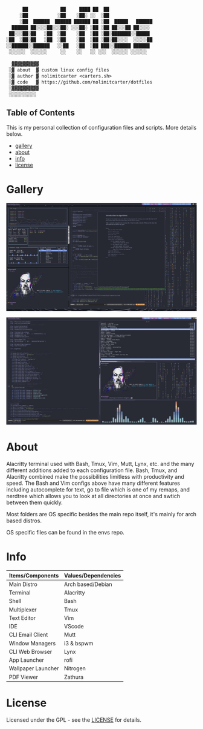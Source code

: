 <!--<p align="center"> 
  <a name="top" href="https://github.com/nolimitcarter/dotfiles">
    <img width="50%" src="assets/dotfiles.png">
  </a>
</p>-->


```
      ██            ██     ████ ██  ██
     ░██           ░██    ░██░ ░░  ░██
     ░██  ██████  ██████ ██████ ██ ░██  █████   ██████
  ██████ ██░░░░██░░░██░ ░░░██░ ░██ ░██ ██░░░██ ██░░░░
 ██░░░██░██   ░██  ░██    ░██  ░██ ░██░███████░░█████
░██  ░██░██   ░██  ░██    ░██  ░██ ░██░██░░░░  ░░░░░██
░░██████░░██████   ░░██   ░██  ░██ ███░░██████ ██████
 ░░░░░░  ░░░░░░     ░░    ░░   ░░ ░░░  ░░░░░░ ░░░░░░

  ▓▓▓▓▓▓▓▓▓▓
 ░▓ about  ▓ custom linux config files
 ░▓ author ▓ nolimitcarter <carters.sh>
 ░▓ code   ▓ https://github.com/nolimitcarter/dotfiles
 ░▓▓▓▓▓▓▓▓▓▓
 ░░░░░░░░░░
```

## Table of Contents

This is my personal collection of configuration files and scripts. More details below.

* [gallery](#Gallery)
* [about](#About)
* [info](#Info)
* [license](#License)


<!--<p align="center">
<a href="#setup"><img width="120px" style="padding: 0 10px;" src="https://i.ibb.co/b2VzWrg/setup.png"></a>
<a href="https://github.com/nolimitcarter/dotfiles/wiki/Keybinds"><img width="120px" style="padding: 0 10px;" src="https://i.ibb.co/Fgpgc2C/keybinds.png"></a>
<a href="https://github.com/nolimitcarter/dotfiles/wiki/Gallery"><img width="120px" style="padding: 0 10px;" src="https://i.ibb.co/ZKTbkRy/gallery.png"></a>
<a href="#notes"><img width="120px" style="padding: 0 10px;" src="https://i.ibb.co/RznJp0s/notes.png"></a>
</p> -->

<!--## <p align="center">nolimitcarter's .config files (dotfiles) for Linux and OS X</p>-->



# Gallery
 
![preview](https://github.com/nolimitcarter/dotfiles/blob/master/assets/image27.jpg)

![preview](https://github.com/nolimitcarter/dotfiles/blob/master/assets/image26.jpg)

<!--![preview](https://github.com/nolimitcarter/dotfiles/blob/master/assets/image22.jpg)-->

<!--![preview](https://github.com/nolimitcarter/dotfiles/blob/master/assets/image22.jpg)-->

# About

Alacritty terminal used with Bash, Tmux, Vim, Mutt, Lynx, etc. and the many different additions added to each configuration file. Bash, Tmux, and Alacritty combined make the possibilities limitless with productivity and speed. The Bash and Vim configs above have many different features including autocomplete for text, go to file which is one of my remaps, and nerdtree which allows you to look at all directories at once and swtich between them quickly.  

Most folders are OS specific besides the main repo itself, it's mainly for arch based distros.

OS specific files can be found in the envs repo.

# Info

| Items/Components     | Values/Dependencies                                                                                  |
|----------------------|------------------------------------------------------------------------------------------------------|
| Main Distro          | Arch based/Debian                                                                                    |
| Terminal             | Alacritty                                                                                            |
| Shell                | Bash                                                                                                 |
| Multiplexer          | Tmux                                                                                                 |
| Text Editor          | Vim                                                                                                  |
| IDE                  | VScode                                                                                               |
| CLI Email Client     | Mutt                                                                                                 |
| Window Managers      | i3 & bspwm                                                                                           |
| CLI Web Browser      | Lynx                                                                                                 |
| App Launcher         | rofi                                                                                                 |
| Wallpaper Launcher   | Nitrogen                                                                                             |
| PDF Viewer           | Zathura                                                                                              |

# License

Licensed under the GPL - see the [LICENSE](LICENSE.md) for details.

